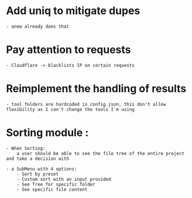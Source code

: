 # Add uniq to mitigate dupes
    - anew already does that

# Pay attention to requests
    - Cloudflare -> blacklists IP on certain requests

# Reimplement the handling of results
    - tool folders are hardcoded in config.json, this don't allow flexibility as I can't change the tools I'm using

# Sorting module : 

    - When Sorting: 
        a user should be able to see the file tree of the entire project and take a decision with

    - a SubMenu with 4 options:
        - Sort by preset
        - Custom sort with an input provided
        - See Tree for specific folder
        - See specific file content

